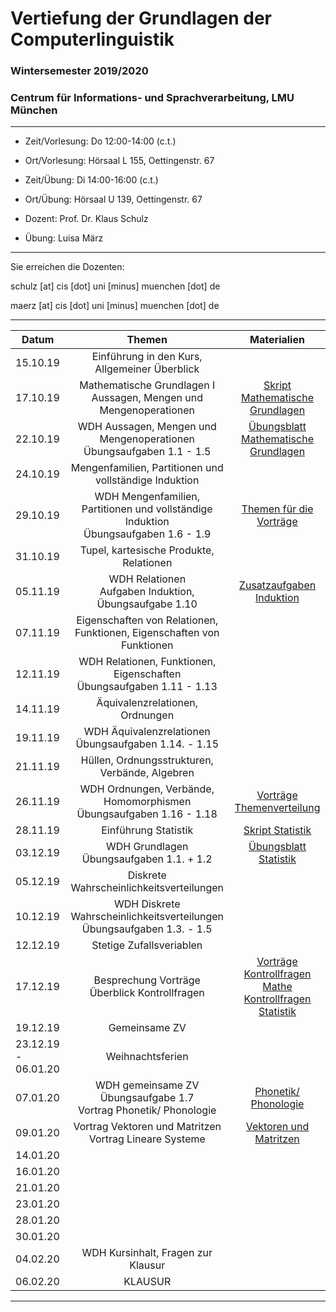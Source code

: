 # Vertiefung der Grundlagen der Computerlinguistik

### Wintersemester 2019/2020

### Centrum für Informations- und Sprachverarbeitung, LMU München

---

 - Zeit/Vorlesung: Do 12:00-14:00 (c.t.)
 - Ort/Vorlesung: Hörsaal L 155, Oettingenstr. 67
 
 - Zeit/Übung: Di 14:00-16:00 (c.t.)
 - Ort/Übung: Hörsaal U 139, Oettingenstr. 67
 
 - Dozent: Prof. Dr. Klaus Schulz
 - Übung: Luisa März 

---

Sie erreichen die Dozenten:

schulz [at] cis [dot] uni [minus] muenchen [dot] de

maerz [at] cis [dot] uni [minus] muenchen [dot] de

---


| Datum | Themen | Materialien |
|-----------------------------|:--------------------------------:|:------:|
| 15.10.19 | Einführung in den Kurs, Allgemeiner Überblick | |
| 17.10.19 | Mathematische Grundlagen I <br/> Aussagen, Mengen und Mengenoperationen | [Skript Mathematische Grundlagen](MathGrundlagen.pdf)| 
| 22.10.19 | WDH Aussagen, Mengen und Mengenoperationen <br/> Übungsaufgaben 1.1 - 1.5| [Übungsblatt Mathematische Grundlagen](AufgabenMatheWdhlNeu.pdf)  | 
| 24.10.19 |  Mengenfamilien, Partitionen und vollständige Induktion | | 
| 29.10.19 | WDH  Mengenfamilien, Partitionen und vollständige Induktion <br/> Übungsaufgaben 1.6 - 1.9 | [Themen für die Vorträge](Vortragsthemen.pdf) | 
| 31.10.19 | Tupel, kartesische Produkte, Relationen | | 
| 05.11.19 | WDH Relationen <br/> Aufgaben Induktion, Übungsaufgabe 1.10|[Zusatzaufgaben Induktion](ZusatzInduktion.pdf) | 
| 07.11.19 | Eigenschaften von Relationen, Funktionen, Eigenschaften von Funktionen | |
| 12.11.19 | WDH Relationen, Funktionen, Eigenschaften <br/> Übungsaufgaben 1.11 - 1.13| | 
| 14.11.19 |Äquivalenzrelationen, Ordnungen | |
| 19.11.19 | WDH Äquivalenzrelationen  <br/> Übungsaufgaben 1.14. - 1.15| | 
| 21.11.19 | Hüllen, Ordnungsstrukturen, Verbände, Algebren| |
| 26.11.19 |WDH Ordnungen, Verbände, Homomorphismen <br/> Übungsaufgaben 1.16 - 1.18 | [Vorträge Themenverteilung](Vorträge_final.pdf)| 
| 28.11.19 | Einführung Statistik|[Skript Statistik](StatistikMasterWdhl.pdf) | 
| 03.12.19 | WDH Grundlagen <br/> Übungsaufgaben 1.1. + 1.2 | [Übungsblatt Statistik](AufgabenWdhlStatistik.pdf)| 
| 05.12.19 | Diskrete Wahrscheinlichkeitsverteilungen | |
| 10.12.19 | WDH Diskrete Wahrscheinlichkeitsverteilungen <br/> Übungsaufgaben 1.3. - 1.5| | 
| 12.12.19 | Stetige Zufallsveriablen| | 
| 17.12.19 | Besprechung Vorträge <br/> Überblick Kontrollfragen| [Vorträge](Vorträge_how_to.pdf) <br/> [Kontrollfragen Mathe](KontrollfragenMathe.pdf) <br/> [Kontrollfragen Statistik](Kontrollfragen_Stat.pdf) | 
| 19.12.19 | Gemeinsame ZV| | 
| 23.12.19 - 06.01.20 | Weihnachtsferien | | 
| 07.01.20 | WDH gemeinsame ZV <br/> Übungsaufgabe 1.7 <br/> Vortrag Phonetik/ Phonologie | [Phonetik/ Phonologie](präsentation_phonetik_phonolgie.pdf)| 
| 09.01.20 |Vortrag Vektoren und Matritzen <br/> Vortrag Lineare Systeme | [Vektoren und Matritzen](VectorandMatrix.pdf)| 
| 14.01.20 | | | 
| 16.01.20 | | | 
| 21.01.20 | | | 
| 23.01.20 | | | 
| 28.01.20 | | | 
| 30.01.20 | | | 
| 04.02.20 | WDH Kursinhalt, Fragen zur Klausur | | 
| 06.02.20 | KLAUSUR | | 

---
